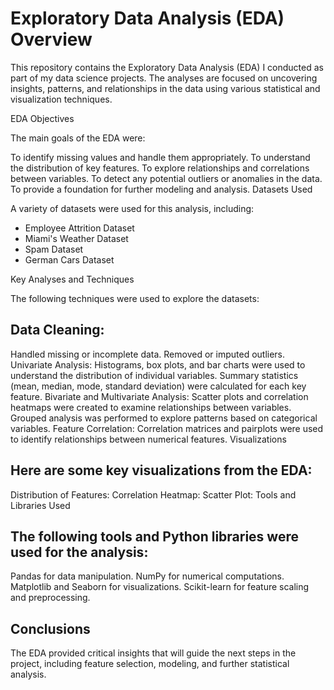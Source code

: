 # Exploratory Data Analysis (EDA) Overview

This repository contains the Exploratory Data Analysis (EDA) I conducted as part of my data science projects. The analyses are focused on uncovering insights, patterns, and relationships in the data using various statistical and visualization techniques.

EDA Objectives

The main goals of the EDA were:

To identify missing values and handle them appropriately.
To understand the distribution of key features.
To explore relationships and correlations between variables.
To detect any potential outliers or anomalies in the data.
To provide a foundation for further modeling and analysis.
Datasets Used

A variety of datasets were used for this analysis, including:

- Employee Attrition Dataset
- Miami's Weather Dataset
- Spam Dataset
- German Cars Dataset

Key Analyses and Techniques

The following techniques were used to explore the datasets:

## Data Cleaning:
Handled missing or incomplete data.
Removed or imputed outliers.
Univariate Analysis:
Histograms, box plots, and bar charts were used to understand the distribution of individual variables.
Summary statistics (mean, median, mode, standard deviation) were calculated for each key feature.
Bivariate and Multivariate Analysis:
Scatter plots and correlation heatmaps were created to examine relationships between variables.
Grouped analysis was performed to explore patterns based on categorical variables.
Feature Correlation:
Correlation matrices and pairplots were used to identify relationships between numerical features.
Visualizations

## Here are some key visualizations from the EDA:

Distribution of Features:
Correlation Heatmap:
Scatter Plot:
Tools and Libraries Used

## The following tools and Python libraries were used for the analysis:

Pandas for data manipulation.
NumPy for numerical computations.
Matplotlib and Seaborn for visualizations.
Scikit-learn for feature scaling and preprocessing.

## Conclusions

The EDA provided critical insights that will guide the next steps in the project, including feature selection, modeling, and further statistical analysis.
